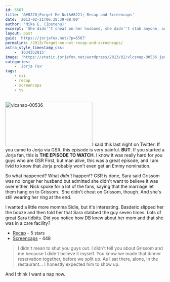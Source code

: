 ```yaml
---
id: 6567
title: '&#8220;Forget Me Not&#8221; Recap and Screencaps'
date: '2013-02-21T06:38:39-08:00'
author: 'Mika E. (Ipstenu)'
excerpt: 'She didn''t cheat on her husband, she didn''t stab anyone, and she didn''t shoot anyone... But she sure wanted to. Forget Me Not was great!'
layout: post
guid: 'https://jorjafox.net/?p=6567'
permalink: /2013/forget-me-not-recap-and-screencaps/
astra_style_timestamp_css:
    - '1634352815'
image: 'https://static.jorjafox.net/wordpress/2013/02/vlcsnap-00536.jpeg'
categories:
    - 'Jorja Fox'
tags:
    - csi
    - recap
    - screencaps
    - tv
---
```


<a href="//static.jorjafox.net/wordpress/2013/02/vlcsnap-00536.jpeg"><img class="alignleft size-thumbnail wp-image-6575" alt="vlcsnap-00536" src="//static.jorjafox.net/wordpress/2013/02/vlcsnap-00536-250x250.jpeg" width="275" height="140" /></a>I said this last night on Twitter: If you came to Jorja via GSR, this episode is very painful. <strong>BUT</strong>. If you started a Jorja fan, this is <strong>THE EPISODE TO WATCH</strong>. I know it was really hard for you guys who are GSR First, but man alive, this was a great episode, and I am livid to know that Jorja probably won't even get an Emmy nomination.

So what happened? What <em>didn't</em> happen!? GSR is done, Sara said Grissom was no longer her husband but admitted she didn't want to believe it was over either. Nick spoke for a lot of the fans, saying that the marriage let them hang on to Grissom.  She didn't cheat on Grissom, though. And she's still wearing her ring at the end.

I wanted a little more momma Sidle, but it's interesting. Basderic slipped her the booze and then told her that Sara stabbed the guy seven times. Lots of great Sara tidbits. Did you notice how DB knew about her mom and that she was in a care facility?
<ul>
	<li><a href="https://jorjafox.net/wiki/Forget_Me_Not">Recap</a> - 5 stars</li>
	<li><a href="https://jorjafox.net/gallery/tv/csi/season13/15forget/">Screencaps</a> - 448</li>
</ul>
<blockquote>I didn't mean to shut you guys out. I didn't tell you about Grissom and me because I didn't believe it myself. You know we made that dinner reservation together, before we split up. As I sat there, alone, in the restaurant... I honestly expected him to show up.</blockquote>
And I think I want a nap now.